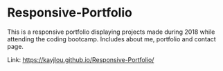 # Responsive-Portfolio
This is a responsive portfolio displaying projects made during 2018 while attending the coding bootcamp. 
Includes about me, portfolio and contact page.

Link:
https://kayjlou.github.io/Responsive-Portfolio/
